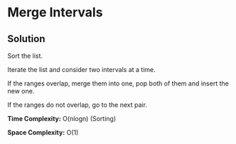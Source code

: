 # Merge Intervals

## Solution

Sort the list. 

Iterate the list and consider two intervals at a time.

If the ranges overlap, merge them into one, pop both of them and insert the new one.

If the ranges do not overlap, go to the next pair.

**Time Complexity:** O(nlogn) (Sorting)

**Space Complexity:** O(1)